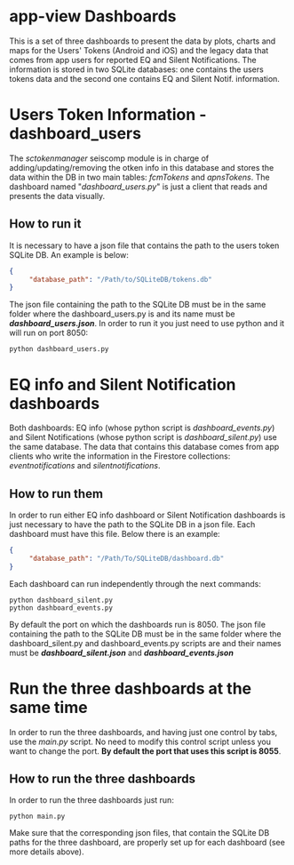 # app-view Dashboards

This is a set of three dashboards to present the data by plots, charts and maps for the Users' Tokens (Android and iOS) and the legacy data that comes from app users for reported EQ and Silent Notifications. The information is stored in two SQLite databases: one contains the users tokens data and the second one contains EQ and Silent Notif. information.
# Users Token Information - dashboard_users
The *sctokenmanager* seiscomp module is in charge of adding/updating/removing the otken info in this database and stores the data within the DB in two main tables: *fcmTokens* and *apnsTokens*. The dashboard named "*dashboard_users.py*" is just a client that reads and presents the data visually. 
## How to run it
It is necessary to have a json file that contains the path to the users token SQLite DB. An example is below:

```json
{ 
     "database_path": "/Path/to/SQLiteDB/tokens.db" 
}
```

The json file containing the path to the SQLite DB must be in the same folder where the dashboard_users.py is and its name must be ***dashboard_users.json***.
In order to run it you just need to use python and it will run on port 8050:

```shell
python dashboard_users.py
```

# EQ info and Silent Notification dashboards
Both dashboards: EQ info (whose python script is *dashboard_events.py*) and Silent Notifications (whose python script is *dashboard_silent.py*) use the same database. The data that contains this database comes from app clients who write the information in the Firestore collections: *eventnotifications* and *silentnotifications*.
## How to run them
In order to run either EQ info dashboard or Silent Notification dashboards is just necessary to have the path to the SQLite DB in a json file. Each dashboard must have this file. Below there is an example:

```json
{
     "database_path": "/Path/To/SQLiteDB/dashboard.db"
}
```

Each dashboard can run independently through the next commands:

```shell
python dashboard_silent.py
python dashboard_events.py
```

By default the port on which the dashboards run is 8050. The json file containing the path to the SQLite DB must be in the same folder where the dashboard_silent.py and dashboard_events.py scripts are and their names must be ***dashboard_silent.json*** and ***dashboard_events.json***
# Run the three dashboards at the same time
In order to run the three dashboards, and having just one control by tabs, use the *main.py* script. No need to modify this control script unless you want to change the port. **By default the port that uses this script is 8055**.
## How to run the three dashboards
In order to run the three dashboards just run:

```shell
python main.py
```

Make sure that the corresponding json files, that contain the SQLite DB paths for the three dashboard, are properly set up for each dashboard (see more details above).


